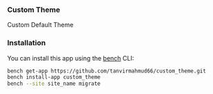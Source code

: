 ### Custom Theme

Custom Default Theme

### Installation

You can install this app using the [bench](https://github.com/frappe/bench) CLI:

```bash
bench get-app https://github.com/tanvirmahmud66/custom_theme.git
bench install-app custom_theme
bench --site site_name migrate
```


